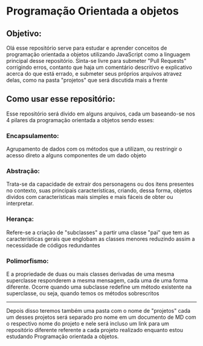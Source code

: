 # Programação Orientada a objetos

## Objetivo:

Olá esse repositório serve para estudar e aprender conceitos de programação orientada a objetos utilizando JavaScript como a linguagem principal desse repositório. Sinta-se livre para submeter "Pull Requests" corrigindo erros, contanto que haja um comentário descritivo e explicativo acerca do que está errado, e submeter seus próprios arquivos atravez delas, como na pasta "projetos" que será discutida mais a frente

## Como usar esse repositório:

Esse repositório será divido em alguns arquivos, cada um baseando-se nos 4 pilares da programação orientada a objetos sendo esses: 

### Encapsulamento:

Agrupamento de dados com os métodos que a utilizam, ou restringir o acesso direto a alguns componentes de um dado objeto

### Abstração:

Trata-se da capacidade de extrair dos personagens ou dos itens presentes no contexto, suas principais características, criando, dessa forma, objetos dividos com características mais simples e mais fáceis de obter ou interpretar.

### Herança:

Refere-se a criação de "subclasses" a partir uma classe "pai" que tem as características gerais que englobam as classes menores reduzindo assim a necessidade de códigos redundantes

### Polimorfismo:

E a propriedade de duas ou mais classes derivadas de uma mesma superclasse responderem a mesma mensagem, cada uma de uma forma diferente. Ocorre quando uma subclasse redefine um método existente na superclasse, ou seja, quando temos os métodos sobrescritos

---

Depois disso teremos também uma pasta com o nome de "projetos" cada um desses projetos será separado pro nome em um documento de MD com o respectivo nome do projeto e nele será incluso um link para um repositório diferente referente a cada projeto realizado enquanto estou estudando Programação orientada a objetos.